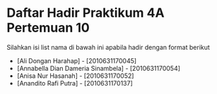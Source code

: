 # Daftar Hadir Praktikum 4A Pertemuan 10
Silahkan isi list nama di bawah ini apabila hadir dengan format berikut

- [Ali Dongan Harahap] - [2010631170045]
- [Annabella Dian Dameria Sinambela] - [2010631170054]
- [Anisa Nur Hasanah] - [2010631170052]
- [Anandito Rafi Putra] - [2010631170137]

